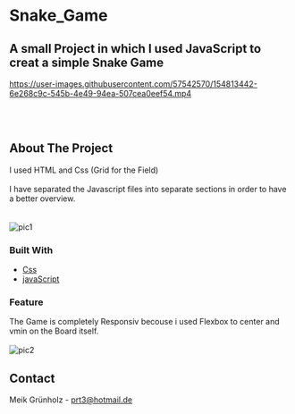 # Snake_Game

## A small Project in which I used JavaScript to creat a simple Snake Game




https://user-images.githubusercontent.com/57542570/154813442-6e268c9c-545b-4e49-94ea-507cea0eef54.mp4





<br><br>



<!-- ABOUT THE PROJECT -->
## About The Project

I used HTML and Css (Grid for the Field) <br><br>
I have separated the Javascript files into separate sections in order to have a better overview. <br>
 <br><br>
![pic1](https://user-images.githubusercontent.com/57542570/154813453-3f32bcdb-f4a9-4610-8c81-fa23186dc0af.png)





### Built With


* [Css](https://wiki.selfhtml.org/wiki/CSS)
* [javaScript](https://developer.mozilla.org/de/docs/Web/JavaScript/)



### Feature

The Game is completely Responsiv becouse i used Flexbox to center and vmin on the Board itself.  <br> <br>
![pic2](https://user-images.githubusercontent.com/57542570/154813447-b378f9ba-7088-48b1-bac4-f84daf5d249b.png)


<!-- CONTACT -->
## Contact

Meik Grünholz -  prt3@hotmail.de
